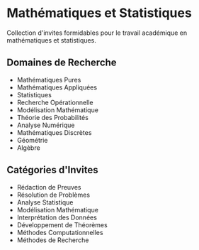 # Mathématiques et Statistiques

Collection d'invites formidables pour le travail académique en mathématiques et statistiques.

## Domaines de Recherche
- Mathématiques Pures
- Mathématiques Appliquées
- Statistiques
- Recherche Opérationnelle
- Modélisation Mathématique
- Théorie des Probabilités
- Analyse Numérique
- Mathématiques Discrètes
- Géométrie
- Algèbre

## Catégories d'Invites
- Rédaction de Preuves
- Résolution de Problèmes
- Analyse Statistique
- Modélisation Mathématique
- Interprétation des Données
- Développement de Théorèmes
- Méthodes Computationnelles
- Méthodes de Recherche